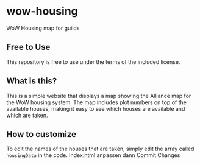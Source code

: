 # wow-housing
WoW Housing map for guilds

## Free to Use
This repository is free to use under the terms of the included license.

## What is this?
This is a simple website that displays a map showing the Alliance map for the WoW housing system. The map includes plot numbers on top of the available houses, making it easy to see which houses are available and which are taken.

## How to customize
To edit the names of the houses that are taken, simply edit the array called `housingData` in the code.
Index.html anpassen dann Commit Changes
